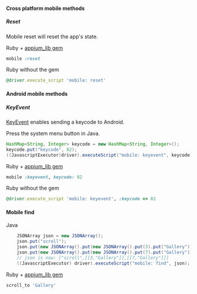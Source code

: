 #### Cross platform mobile methods

##### Reset

Mobile reset will reset the app's state.

Ruby + [appium_lib gem](https://github.com/appium/ruby_lib)
```ruby
mobile :reset
```

Ruby without the gem
```ruby
@driver.execute_script 'mobile: reset'
```

#### Android mobile methods

##### KeyEvent

[KeyEvent](http://developer.android.com/reference/android/view/KeyEvent.html) enables sending a keycode to Android.

Press the system menu button in Java.

```java
HashMap<String, Integer> keycode = new HashMap<String, Integer>();
keycode.put("keycode", 82);
((JavascriptExecutor)driver).executeScript("mobile: keyevent", keycode);
```

Ruby + [appium_lib gem](https://github.com/appium/ruby_lib)

```ruby
mobile :keyevent, keycode: 82
```

Ruby without the gem
```ruby
@driver.execute_script 'mobile: keyevent', :keycode => 82
```

#### Mobile find

Java

```java
    JSONArray json = new JSONArray();
    json.put("scroll");
    json.put(new JSONArray().put(new JSONArray().put(3).put("Gallery")));
    json.put(new JSONArray().put(new JSONArray().put(7).put("Gallery")));
    // json is now: ["scroll",[[3,"Gallery"]],[[7,"Gallery"]]]
    ((JavascriptExecutor) driver).executeScript("mobile: find", json);
```

Ruby + [appium_lib gem](https://github.com/appium/ruby_lib)

```ruby
scroll_to 'Gallery'
```
